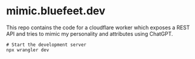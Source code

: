 # mimic.bluefeet.dev

This repo contains the code for a cloudflare worker which exposes a REST API and tries to mimic my personality and attributes using ChatGPT.

```shell
# Start the development server
npx wrangler dev
```
